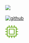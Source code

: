 ![](https://media.discordapp.net/attachments/1138906178492055614/1176815625407045633/Group_1.png?ex=65703df5&is=655dc8f5&hm=1e8d61654c6a936d8765b493df7b1ae0f61c3d2d518188b0af3bdd357df9ecfb&=&format=webp&width=1440&height=404)




[<img src='https://cdn.jsdelivr.net/npm/simple-icons@3.0.1/icons/github.svg' alt='github' height='40'>](https://github.com/loung12)  

<a href='https://docs.github.com/en/developers'><img src='https://raw.githubusercontent.com/acervenky/animated-github-badges/master/assets/devbadge.gif' width='40' height='40'></a> 



